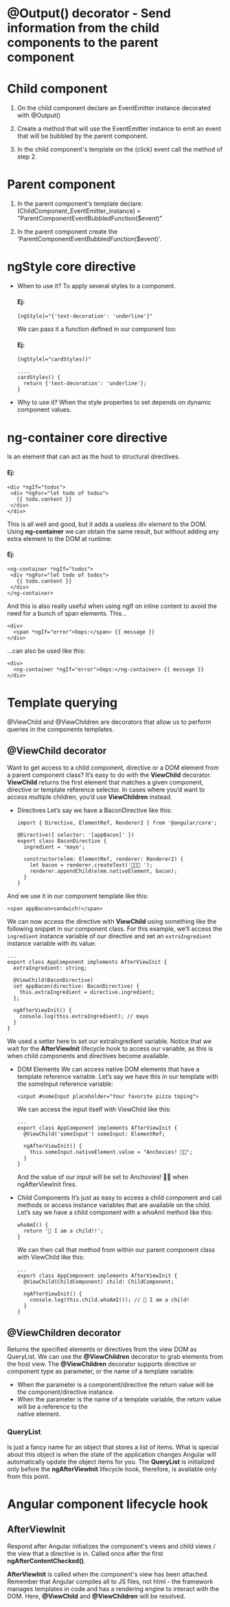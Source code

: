 # @Output() decorator - Send information from the child components to the parent component

# Child component
1) On the child component declare an EventEmitter instance decorated with @Output()

2) Create a method that will use the EventEmitter instance to emit an event that will
   be bubbled by the parent component.
   
3) In the child component's template on the (click) event call the method of step 2.

# Parent component
1) In the parent component's template declare:
   (ChildComponent_EventEmitter_instance) = "ParentComponentEventBubbledFunction($event)"

2) In the parent component create the 'ParentComponentEventBubbledFunction($event)'.

# ngStyle core directive
* When to use it?
  To apply several styles to a component.
  #### Ej:
  ```
  [ngStyle]="{'text-decoration': 'underline'}"
  ```

  We can pass it a function defined in our component too:
  #### Ej:
  ```
  [ngStyle]="cardStyles()"

  ....
  cardStyles() {
    return {'text-decoration': 'underline'};
  }
  ```

* Why to use it?
  When the style properties to set depends on dynamic component values.

# ng-container core directive
Is an element that can act as the host to structural directives.
 #### Ej:
 ``` 
 <div *ngIf="todos">
  <div *ngFor="let todo of todos">
    {{ todo.content }}
  </div>
</div>
 ```
 This is all well and good, but it adds a useless div element to the DOM. Using **ng-container** we can
 obtain the same result, but without adding any extra element to the DOM at runtime:
 #### Ej:
 ``` 
 <ng-container *ngIf="todos">
  <div *ngFor="let todo of todos">
    {{ todo.content }}
  </div>
</ng-container>
```
And this is also really useful when using ngIf on inline content to avoid the need for a bunch of span elements. This…
``` 
<div>
  <span *ngIf="error">Oops:</span> {{ message }}
</div>
```
…can also be used like this:
``` 
<div>
  <ng-container *ngIf="error">Oops:</ng-container> {{ message }}
</div>
```

# Template querying
@ViewChild and @ViewChildren are decorators that allow us to perform queries in the components templates.

## @ViewChild decorator
Want to get access to a child component, directive or a DOM element from a parent component class?  It’s easy to do with the **ViewChild** decorator.
**ViewChild** returns the first element that matches a given component, directive or template reference selector. In cases where you’d want to access multiple children, you’d use **ViewChildren** instead.

* Directives
  Let’s say we have a BaconDirective like this:
  ``` 
  import { Directive, ElementRef, Renderer2 } from '@angular/core';

  @Directive({ selector: '[appBacon]' })
  export class BaconDirective {
    ingredient = 'mayo';

    constructor(elem: ElementRef, renderer: Renderer2) {
      let bacon = renderer.createText('🥓🥓🥓 ');
      renderer.appendChild(elem.nativeElement, bacon);
    }
  }
  ```
And we use it in our component template like this:
``` 
<span appBacon>sandwich!</span>
```
We can now access the directive with **ViewChild** using something like the following snippet in our component class.
For this example, we’ll access the ```ingredient``` instance variable of our directive and set an ```extraIngredient``` instance variable with its value:

``` 
...
export class AppComponent implements AfterViewInit {
  extraIngredient: string;

  @ViewChild(BaconDirective)
  set appBacon(directive: BaconDirective) {
    this.extraIngredient = directive.ingredient;
  };

  ngAfterViewInit() {
    console.log(this.extraIngredient); // mayo
  }
}
```
We used a setter here to set our extraIngredient variable. Notice that we wait for the **AfterViewInit** lifecycle hook to access our variable, as this is when child components and directives become available.

* DOM Elements
  We can access native DOM elements that have a template reference variable. Let’s say we have this in our template with the someInput reference variable:
  ``` 
  <input #someInput placeholder="Your favorite pizza toping">
  ```
  We can access the input itself with ViewChild like this:
  ``` 
  ...
  export class AppComponent implements AfterViewInit {
    @ViewChild('someInput') someInput: ElementRef;

    ngAfterViewInit() {
      this.someInput.nativeElement.value = "Anchovies! 🍕🍕";
    }
  }
  ```
  And the value of our input will be set to Anchovies! 🍕🍕 when ngAfterViewInit fires.

* Child Components
  It’s just as easy to access a child component and call methods or access instance variables that are available on the child. Let’s say we have a child component with a whoAmI method like this:
  ``` 
  whoAmI() {
    return '👶 I am a child!!';
  }
  ```
  We can then call that method from within our parent component class with ViewChild like this: 
  ``` 
  ...
  export class AppComponent implements AfterViewInit {
    @ViewChild(ChildComponent) child: ChildComponent;

    ngAfterViewInit() {
      console.log(this.child.whoAmI()); // 👶 I am a child!
    }
  }
  ```
## @ViewChildren decorator
Returns the specified elements or directives from the view DOM as QueryList.
We can use the **@ViewChildren** decorator to grab elements from the host view.
The **@ViewChildren** decorator supports directive or component type as parameter, or the name of a template variable.
* When the parameter is a component/directive the return value will be the component/directive instance.
* When the parameter is the name of a template variable, the return value will be a reference to the   
  native element.

### QueryList
Is just a fancy name for an object that stores a list of items. What is special about this object is when the state of the application changes Angular will automatically update the object items for you.
The **QueryList** is initialized only before the **ngAfterViewInit** lifecycle hook, therefore, is available only from this point.


# Angular component lifecycle hook
## AfterViewInit
Respond after Angular initializes the component's views and child views / the view that a directive is in.
Called once after the first **ngAfterContentChecked()**.

**AfterViewInit** is called when the component's view has been attached. Remember that Angular compiles all to JS files, not html - the framework manages templates in code and has a rendering engine to interact with the DOM. Here, **@ViewChild** and **@ViewChildren** will be resolved.
